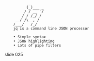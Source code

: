                _
              (_)___ _
             / / __ `/
            / / /_/ /
         __/ /\__, /
        /___/   /_/
        jq is a command line JSON processor

        • Simple syntax
        • JSON highlighting
        • Lots of pipe filters

















































































slide 025

